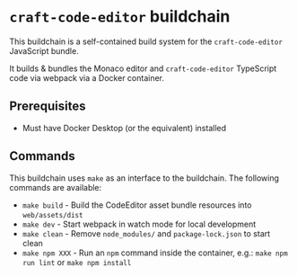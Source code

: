 # `craft-code-editor` buildchain

This buildchain is a self-contained build system for the `craft-code-editor` JavaScript bundle.

It builds & bundles the Monaco editor and `craft-code-editor` TypeScript code via webpack via a Docker container.

## Prerequisites

- Must have Docker Desktop (or the equivalent) installed

## Commands

This buildchain uses `make` as an interface to the buildchain. The following commands are available:

- `make build` - Build the CodeEditor asset bundle resources into `web/assets/dist`
- `make dev` - Start webpack in watch mode for local development
- `make clean` - Remove `node_modules/` and `package-lock.json` to start clean
- `make npm XXX` - Run an `npm` command inside the container, e.g.: `make npm run lint` or `make npm install`

